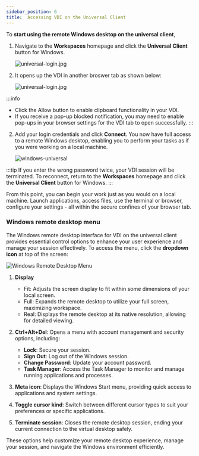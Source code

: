 ```yaml
---
sidebar_position: 6
title:  Accessing VDI on the Universal Client
---
```


To **start using the remote Windows desktop on the universal client**, 

1. Navigate to the **Workspaces** homepage and click the **Universal Client** button for Windows. 

   ![universal-login.jpg](/img/runbook-images/vdi-mac.png)

2. It opens up the VDI in another broswer tab as shown below:

   ![universal-login.jpg](/img/runbook-images/universal-login.jpg)

:::info
- Click the Allow button to enable clipboard functionality in your VDI.
- If you receive a pop-up blocked notification, you may need to enable pop-ups in your browser settings for the VDI tab to open successfully.
:::

2. Add your login credentials and click **Connect**. You now have full access to a remote Windows desktop, enabling you to perform your tasks as if you were working on a local machine.

    ![windows-universal](/img/runbook-images/windows-universal.png)

:::tip
If you enter the wrong password twice, your VDI session will be terminated. To reconnect, return to the **Workspaces** homepage and click the **Universal Client** button for Windows.
:::

From this point, you can begin your work just as you would on a local machine. Launch applications, access files, use the terminal or browser, configure your settings - all within the secure confines of your browser tab.

### Windows remote desktop menu

The Windows remote desktop interface for VDI on the universal client provides essential control options to enhance your user experience and manage your session effectively. To access the menu, click the **dropdown icon** at top of the screen:

![Windows Remote Desktop Menu](/img/runbook-images/windows-menu.png)

1. **Display**
   - Fit: Adjusts the screen display to fit within some dimensions of your local screen.
   - Full: Expands the remote desktop to utilize your full screen, maximizing workspace.
   - Real: Displays the remote desktop at its native resolution, allowing for detailed viewing.

2. **Ctrl+Alt+Del**: Opens a menu with account management and security options, including:
   - **Lock**: Secure your session.
   - **Sign Out**: Log out of the Windows session.
   - **Change Password**: Update your account password.
   - **Task Manager**: Access the Task Manager to monitor and manage running applications and processes.

3. **Meta icon**: Displays the Windows Start menu, providing quick access to applications and system settings.

4. **Toggle cursor kind**: Switch between different cursor types to suit your preferences or specific applications.

5. **Terminate session**: Closes the remote desktop session, ending your current connection to the virtual desktop safely.

These options help customize your remote desktop experience, manage your session, and navigate the Windows environment efficiently.
